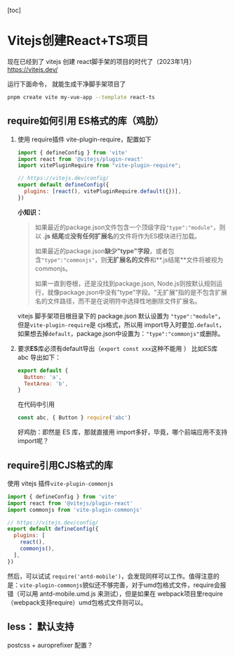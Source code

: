 [toc]
# Vitejs创建React+TS项目

现在已经到了 vitejs 创建 react脚手架的项目的时代了（2023年1月） https://vitejs.dev/

运行下面命令， 就能生成干净脚手架项目了

```bash
pnpm create vite my-vue-app --template react-ts
```

## require如何引用 ES格式的库（鸡肋）

1. 使用 require插件 vite-plugin-require，配置如下

   ```javascript
   import { defineConfig } from 'vite'
   import react from '@vitejs/plugin-react'
   import vitePluginRequire from "vite-plugin-require";
   
   // https://vitejs.dev/config/
   export default defineConfig({
     plugins: [react(), vitePluginRequire.default({})],
   })
   ```

   **小知识：**

   > 如果最近的package.json文件包含一个顶级字段`"type":"module"`，则以 **.js 结尾**或**没有任何扩展名**的文件将作为ES模块进行加载。
   >
   > 如果最近的package.json**缺少"type"字段**，或者包含`"type":"commonjs"`，则**无扩展名的文件**和**.js结尾**文件将被视为commonjs。
   >
   > 如果一直到卷根，还是没找到package.json, Node.js则按默认规则运行，就像package.json中没有"type"字段。"无扩展"指的是不包含扩展名的文件路径，而不是在说明符中选择性地删除文件扩展名。

   vitejs 脚手架项目根目录下的 package.json 默认设置为 `"type":"module"`，但是`vite-plugin-require`是 cjs格式，所以用 import导入时要加`.default`，如果想去掉`default`，package.json中设置为：`"type":"commonjs"`或删除。

2. 要求**ES**库必须有default导出（`export const xxx`这种不能用 ）
   比如ES库 abc 导出如下：

   ```javascript
   export default {
     Button: 'a',
     TextArea: 'b',
   }
   ```

   在代码中引用

   ```javascript
   const abc, { Button } require('abc')
   ```

   好鸡肋：即然是 ES 库，那就直接用 import多好，毕竟，哪个前端应用不支持 import呢？

## require引用CJS格式的库
使用 vitejs 插件`vite-plugin-commonjs`

```javascript
import { defineConfig } from 'vite'
import react from '@vitejs/plugin-react'
import commonjs from 'vite-plugin-commonjs'

// https://vitejs.dev/config/
export default defineConfig({
  plugins: [
    react(), 
    commonjs(),
  ],
})
```

然后，可以试试  `require('antd-mobile')`，会发现同样可以工作。值得注意的是：`vite-plugin-commonjs`貌似还不够完善，对于umd包格式文件，require会报错（可以用 antd-mobile.umd.js 来测试），但是如果在 webpack项目里require（webpack支持require）umd包格式文件则可以。

## less： 默认支持

postcss + auroprefixer 配置？

   